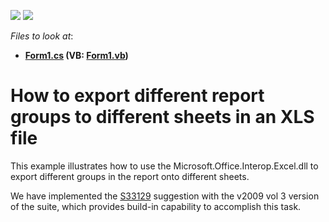 <!-- default badges list -->
[![](https://img.shields.io/badge/Open_in_DevExpress_Support_Center-FF7200?style=flat-square&logo=DevExpress&logoColor=white)](https://supportcenter.devexpress.com/ticket/details/E1352)
[![](https://img.shields.io/badge/📖_How_to_use_DevExpress_Examples-e9f6fc?style=flat-square)](https://docs.devexpress.com/GeneralInformation/403183)
<!-- default badges end -->
<!-- default file list -->
*Files to look at*:

* **[Form1.cs](./CS/WindowsApplication1/Form1.cs) (VB: [Form1.vb](./VB/WindowsApplication1/Form1.vb))**
<!-- default file list end -->
# How to export different report groups to different sheets in an XLS file


<p>This example illustrates how to use the Microsoft.Office.Interop.Excel.dll to export different groups in the report onto different sheets.</p><p>We have implemented the <a href="https://www.devexpress.com/Support/Center/p/S33129">S33129</a> suggestion with the v2009 vol 3 version of the suite, which provides build-in capability to accomplish this task.</p>

<br/>


